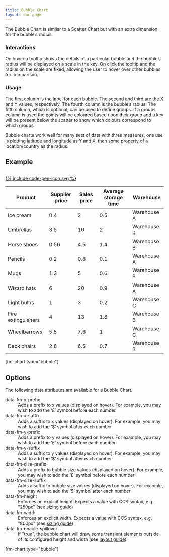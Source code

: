 ```yaml
---
title: Bubble Chart
layout: doc-page
---
```


<a id="bubble-description"></a>

The Bubble Chart is similar to a Scatter Chart but with an extra dimension for the bubble’s radius.

### Interactions

On hover a tooltip shows the details of a particular bubble and the bubble’s radius will be displayed on a scale in the key. On click the tooltip and the radius on the scale are fixed, allowing the user to hover over other bubbles for comparison.

### Usage

The first column is the label for each bubble. The second and third are the X and Y values, respectively. The fourth column is the bubble’s radius. The fifth column, which is optional, can be used to define groups. If a groups column is used the points will be coloured based upon their group and a key will be present below the scatter to show which colours correspond to which groups.
 
<span class="tip">Bubble charts work well for many sets of data with three measures, one use is plotting latitude and longitude as Y and X, then some property of a location/country as the radius.</span>

## Example

<pre class="line-numbers" data-src="/code-examples/bubble-documentation.html"></pre>
<a href="http://codepen.io/Factmint/pen/VYMKzm" class="codepen-button">
	{% include code-pen-icon.svg %}
</a>

<div id="demo" class="documentation-example-container">
<table class="fm-bubble" data-fm-x-suffix="$" data-fm-y-suffix="$" data-fm-size-suffix=" days">
	<thead>
		<tr>
			<th>Product</th>
			<th>Supplier price</th>
			<th>Sales price</th>
			<th>Average storage time</th>
			<th>Warehouse</th>
		</tr>
	</thead>
	<tbody>
		<tr>
			<td>Ice cream</td>
			<td>0.4</td>
			<td>2</td>
			<td>0.5</td>
			<td>Warehouse A</td>
		</tr>
		<tr>
			<td>Umbrellas</td>
			<td>3.5</td>
			<td>10</td>
			<td>2</td>
			<td>Warehouse B</td>
		</tr>
		<tr>
			<td>Horse shoes</td>
			<td>0.56</td>
			<td>4.5</td>
			<td>1.4</td>
			<td>Warehouse B</td>
		</tr>
		<tr>
			<td>Pencils</td>
			<td>0.2</td>
			<td>0.8</td>
			<td>0.1</td>
			<td>Warehouse A</td>
		</tr>
		<tr>
			<td>Mugs</td>
			<td>1.3</td>
			<td>5</td>
			<td>0.6</td>
			<td>Warehouse B</td>
		</tr>
		<tr>
			<td>Wizard hats</td>
			<td>6</td>
			<td>20</td>
			<td>0.9</td>
			<td>Warehouse A</td>
		</tr>
		<tr>
			<td>Light bulbs</td>
			<td>1</td>
			<td>3</td>
			<td>0.2</td>
			<td>Warehouse C</td>
		</tr>
		<tr>
			<td>Fire extinguishers</td>
			<td>4</td>
			<td>13</td>
			<td>1.8</td>
			<td>Warehouse B</td>
		</tr>
		<tr>
			<td>Wheelbarrows</td>
			<td>5.5</td>
			<td>7.6</td>
			<td>1</td>
			<td>Warehouse C</td>
		</tr>
		<tr>
			<td>Deck chairs</td>
			<td>2.8</td>
			<td>6.5</td>
			<td>0.7</td>
			<td>Warehouse B</td>
		</tr>
	</tbody>
</table>
[fm-chart type="bubble"]
</div>

## Options

The following data attributes are available for a Bubble Chart.

<dl>
 <dt>data-fm-x-prefix</dt><dd>Adds a prefix to x values (displayed on hover). For example, you may wish to add  the ‘£’ symbol before each number</dd>
 <dt>data-fm-x-suffix</dt><dd>Adds a suffix to x values (displayed on hover). For example, you may wish to add  the ‘$’ symbol after each number</dd>
 <dt>data-fm-y-prefix</dt><dd>Adds a prefix to y values (displayed on hover). For example, you may wish to add  the ‘£’ symbol before each number</dd>
 <dt>data-fm-y-suffix</dt><dd>Adds a suffix to y values (displayed on hover). For example, you may wish to add  the ‘$’ symbol after each number</dd>
 <dt>data-fm-size-prefix</dt><dd>Adds a prefix to bubble size values (displayed on hover). For example, you may wish to add  the ‘£’ symbol before each number</dd>
 <dt>data-fm-size-suffix</dt><dd>Adds a suffix to bubble size values (displayed on hover). For example, you may wish to add  the ‘$’ symbol after each number</dd>
 <dt>data-fm-height</dt><dd>Enforces an explicit height. Expects a value with CCS syntax, e.g. "250px" (see <a href="/documentation/chart-layout-and-sizing/#size">sizing guide</a>)</dd>
 <dt>data-fm-width</dt><dd>Enforces an explicit width. Expects a value with CCS syntax, e.g. "800px" (see <a href="/documentation/chart-layout-and-sizing/#size">sizing guide</a>)</dd>
 <dt>data-fm-enable-spillover</dt><dd>If "true", the bubble chart will draw some transient elements outside of its configured height and width (see <a href="/documentation/chart-layout-and-sizing/#spillover">layout guide</a>)</dd>
</dl>

[fm-chart type="bubble"]